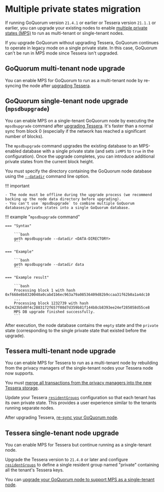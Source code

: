 # Multiple private states migration

If running GoQuorum version `21.4.1` or earlier or Tessera version `21.1.1` or earlier, you can upgrade your existing nodes
to enable [multiple private states (MPS)](../../../Concepts/Multitenancy.md#multiple-private-states) to run as
multi-tenant or single-tenant nodes.

If you upgrade GoQuorum without upgrading Tessera, GoQuorum continues to operate in legacy mode on a single private state.
In this case, GoQuorum can't be run in MPS mode since Tessera isn't upgraded.

## GoQuorum multi-tenant node upgrade

You can enable MPS for GoQuorum to run as a multi-tenant node by re-syncing the node after [upgrading Tessera](#tessera-multi-tenant-node-upgrade).

## GoQuorum single-tenant node upgrade (`mpsdbupgrade`)

You can enable MPS on a single-tenant GoQuorum node by executing the `mpsdbupgrade` command after [upgrading Tessera](#tessera-single-tenant-node-upgrade).
It's faster than a normal sync from block 0 (especially if the network has reached a significant number of blocks).

The `mpsdbupgrade` command upgrades the existing database to an MPS-enabled database with a single private state (and
sets `isMPS` to `true` in the configuration).
Once the upgrade completes, you can introduce additional private states from the current block height.

You must specify the directory containing the GoQuorum node database using the
[`--datadir`](https://geth.ethereum.org/docs/interface/command-line-options) command line option.

!!! important

    - The node must be offline during the upgrade process (we recommend backing up the node data directory before upgrading).
    - You can't use `mpsdbupgrade` to combine multiple GoQuorum databases/private states into a single GoQuorum database.

!!! example "`mpsdbupgrade` command"

    === "Syntax"

        ```bash
        geth mpsdbupgrade --datadir <DATA-DIRECTORY>
        ```

    === "Example"

        ```bash
        geth mpsdbupgrade --datadir data
        ```

    === "Example result"

        ```bash
        Processing block 1 with hash 0xf668e8b8320040a0cabd1b6ec963a79a08536409d82b9ccaa31f62b0a1a4dc10
        ...
        Processing block 1232739 with hash 0x2423b5d0f4c2883172f657f08d7d359b81f144b8cb8393ee24ef285058d55ce8
        MPS DB upgrade finished successfully.
        ```

After execution, the node database contains the `empty` state and the `private` state (corresponding to the single
private state that existed before the upgrade).

## Tessera multi-tenant node upgrade

You can enable MPS for Tessera to run as a multi-tenant node by rebuilding from the privacy managers of the
single-tenant nodes your Tessera node now supports.

You must [merge all transactions from the privacy managers into the new Tessera storage](https://docs.tessera.consensys.net/en/stable/HowTo/Migrate/Migration-Multitenancy/).

Update your Tessera [`residentGroups`](https://docs.tessera.consensys.net/en/stable/HowTo/Configure/Multiple-private-state/#resident-groups)
configuration so that each tenant has its own private state.
This provides a user experience similar to the tenants running separate nodes.

After upgrading Tessera, [re-sync your GoQuorum node](#goquorum-multi-tenant-node-upgrade).

## Tessera single-tenant node upgrade

You can enable MPS for Tessera but continue running as a single-tenant node.

Upgrade the Tessera version to `21.4.0` or later and configure
[`residentGroups`](https://docs.tessera.consensys.net/en/stable/HowTo/Configure/Multiple-private-state/#resident-groups)
to define a single resident group named "private" containing all the tenant's Tessera keys.

You can [upgrade your GoQuorum node to support MPS as a single-tenant node](#goquorum-single-tenant-node-upgrade-mpsdbupgrade).
